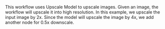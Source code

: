 This workflow uses Upscale Model to upscale images. Given an image, the workflow will upscale it into high resolution. In this example, we upscale the input image by 2x. Since the model will upscale the image by 4x, we add another node for 0.5x downscale.